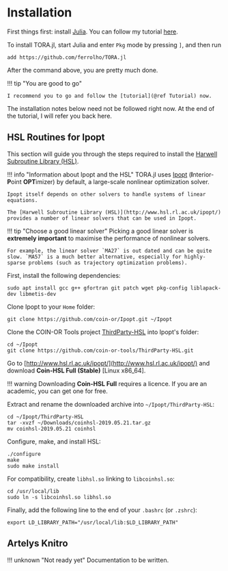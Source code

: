 # Installation

First things first: install [Julia](https://julialang.org/). You can follow my tutorial [here](https://ferrolho.github.io/blog/2019-01-26/how-to-install-julia-on-ubuntu).

To install TORA.jl, start Julia and enter `Pkg` mode by pressing `]`, and then run
```
add https://github.com/ferrolho/TORA.jl
```

After the command above, you are pretty much done.

!!! tip "You are good to go"

    I recommend you to go and follow the [tutorial](@ref Tutorial) now.

The installation notes below need not be followed right now.
At the end of the tutorial, I will refer you back here.

## HSL Routines for Ipopt

This section will guide you through the steps required to install the [Harwell Subroutine Library (HSL)](http://www.hsl.rl.ac.uk/ipopt/).

!!! info "Information about Ipopt and the HSL"
    TORA.jl uses [Ipopt](https://github.com/coin-or/Ipopt) (**I**nterior-**P**oint **OPT**imizer) by default, a large-scale nonlinear optimization solver.

    Ipopt itself depends on other solvers to handle systems of linear equations.

    The [Harwell Subroutine Library (HSL)](http://www.hsl.rl.ac.uk/ipopt/) provides a number of linear solvers that can be used in Ipopt. 

!!! tip "Choose a good linear solver"
    Picking a good linear solver is **extremely important** to maximise the performance of nonlinear solvers.

    For example, the linear solver `MA27` is out dated and can be quite slow. `MA57` is a much better alternative, especially for highly-sparse problems (such as trajectory optimization problems).

First, install the following dependencies:
```
sudo apt install gcc g++ gfortran git patch wget pkg-config liblapack-dev libmetis-dev
```

Clone Ipopt to your `Home` folder:
```
git clone https://github.com/coin-or/Ipopt.git ~/Ipopt
```

Clone the COIN-OR Tools project [ThirdParty-HSL](https://github.com/coin-or-tools/ThirdParty-HSL) into Ipopt's folder:
```
cd ~/Ipopt
git clone https://github.com/coin-or-tools/ThirdParty-HSL.git
```

Go to [http://www.hsl.rl.ac.uk/ipopt/](http://www.hsl.rl.ac.uk/ipopt/) and download **Coin-HSL Full (Stable)** [Linux x86_64].

!!! warning
    Downloading **Coin-HSL Full** requires a licence. If you are an academic, you can get one for free.

Extract and rename the downloaded archive into `~/Ipopt/ThirdParty-HSL`:
```
cd ~/Ipopt/ThirdParty-HSL
tar -xvzf ~/Downloads/coinhsl-2019.05.21.tar.gz
mv coinhsl-2019.05.21 coinhsl
```

Configure, make, and install HSL:
```
./configure
make
sudo make install
```

For compatibility, create `libhsl.so` linking to `libcoinhsl.so`:
```
cd /usr/local/lib
sudo ln -s libcoinhsl.so libhsl.so
```

Finally, add the following line to the end of your `.bashrc` (or `.zshrc`):
```
export LD_LIBRARY_PATH="/usr/local/lib:$LD_LIBRARY_PATH"
```

## Artelys Knitro

!!! unknown "Not ready yet"
    Documentation to be written.
